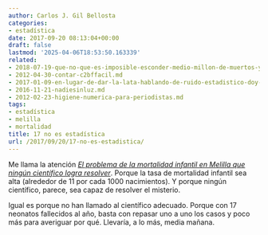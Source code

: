 ```yaml
---
author: Carlos J. Gil Bellosta
categories:
- estadística
date: 2017-09-20 08:13:04+00:00
draft: false
lastmod: '2025-04-06T18:53:50.163339'
related:
- 2018-07-19-que-no-que-es-imposible-esconder-medio-millon-de-muertos-y-que-la-cordialidad-esta-de-mas.md
- 2012-04-30-contar-c2bffacil.md
- 2017-01-09-en-lugar-de-dar-la-lata-hablando-de-ruido-estadistico-doy-dos-puntos-a-aquellos-de-mis-alumnos-que-solucionen-en-siguiente-problema.md
- 2016-11-21-nadiesinluz.md
- 2012-02-23-higiene-numerica-para-periodistas.md
tags:
- estadística
- melilla
- mortalidad
title: 17 no es estadística
url: /2017/09/20/17-no-es-estadistica/
---
```


Me llama la atención [_El problema de la mortalidad infantil en Melilla que ningún científico logra resolver_](https://www.elconfidencial.com/tecnologia/ciencia/2017-09-15/mortalidad-infantil-melilla-altisima_1443652/). Porque la tasa de mortalidad infantil sea alta (alrededor de 11 por cada 1000 nacimientos). Y porque ningún científico, parece, sea capaz de resolver el misterio.

Igual es porque no han llamado al científico adecuado. Porque con 17 neonatos fallecidos al año, basta con repasar uno a uno los casos y poco más para averiguar por qué. Llevaría, a lo más, media mañana.